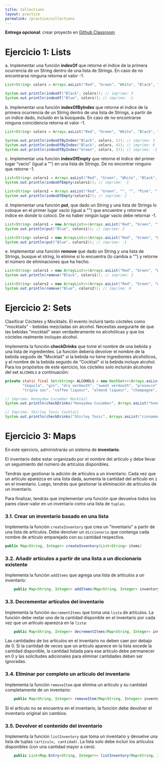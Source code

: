 ```yaml
---
title: Collections
layout: practice
permalink: /practice/collections
---
```


**Entrega opcional**: crear proyecto en [Github Classroom](https://classroom.github.com/a/D8FP7CVi)

# Ejercicio 1: Lists

a. Implementar una función **indexOf** que retorne el índice de la primera ocurrencia de un String dentro de una lista de Strings. En caso
  de no encontrarse ninguna retorna el valor -1.

```java
List<String> colors = Arrays.asList("Red", "Green", "White", "Black", "Pink", "Yellow", "Black");

System.out.println(indexOf("Black", colors)); // imprime: 3
System.out.println(indexOf("Blue", colors)); // imprime: -1
```

b. Implementar una función **indexOfByIndex** que retorne el índice de la primera ocurrencia de un String dentro de una lista de Strings, a partir
  de un índice dado, incluido en la búsqueda. En caso de no encontrarse ninguna coincidencia retorna el valor -1.

```java
List<String> colors = Arrays.asList("Red", "Green", "White", "Black", "Pink", "Yellow", "Black");

System.out.println(indexOfByIndex("Black", colors, 1)); // imprime: 3
System.out.println(indexOfByIndex("Black", colors, 4)); // imprime: 6
System.out.println(indexOfByIndex("Green", colors, 2)); // imprime: -1
```

c. Implementar una función **indexOfEmpty** que retorne el índice del primer lugar “vacío” (igual a "") en una lista de Strings. De no encontrar ninguno que retorne -1.

```java
List<String> colors1 = Arrays.asList("Red", "Green", "White", "Black", "Pink", "Yellow", "Black");
System.out.println(indexOfEmpty(colors1)); // imprime: -1

List<String> colors2 = Arrays.asList("Red", "Green", "", "", "Pink", "", "Black");
System.out.println(indexOfEmpty(colors2)); // imprime: 2
```

d. Implementar una función **put**, que dado un String y una lista de Strings lo coloque en el primer lugar vacío (igual a "") que encuentre y retorne
  el índice en donde lo colocó. De no haber ningún lugar vacío debe retornar -1.

```java
List<String> colors1 = new ArrayList<>(Arrays.asList("Red", "Green", "", "", "Pink", "", "Black"));
System.out.println(put("Blue", colors1)); // imprime: 2

List<String> colors2 = new ArrayList<>(Arrays.asList("Red", "Green", "White", "Black", "Pink", "Yellow", "Black"));
System.out.println(put("Blue", colors2)); // imprime: -1
```

e. Implementar una función **remove** que dado un String y una lista de Strings, busque el string, lo elimine si lo encuentra (lo cambia a "") y
  retorne el número de eliminaciones que ha hecho.


```java
List<String> colors1 = new ArrayList<>(Arrays.asList("Red", "Green", "White", "Black", "Pink", "Yellow", "Black"));
System.out.println(remove("Black", colors1)); // imprime: 2

List<String> colors2 = new ArrayList<>(Arrays.asList("Red", "Green", "White", "Black", "Pink", "Yellow", "Black"));
System.out.println(remove("Blue", colors2)); // imprime: 0
```


# Ejercicio 2: Sets

Clasificar Cócteles y Mocktails.
El evento incluirá tanto cócteles como "mocktails" - bebidas mezcladas sin alcohol.
Necesitas asegurarte de que las bebidas "mocktail" sean verdaderamente no alcohólicas y que los cócteles realmente incluyan alcohol.

Implementa la función **checkDrinks** que tome el nombre de una bebida y una lista de ingredientes.
La función debería devolver el nombre de la bebida seguido de "Mocktail" si la bebida no tiene ingredientes alcohólicos, y el nombre de la bebida seguido de "Cocktail" si la bebida incluye alcohol.
Para los propósitos de este ejercicio, los cócteles solo incluirán alcoholes del set `ALCOHOLS` a continuación:

```java
private static final Set<String> ALCOHOLS = new HashSet<>(Arrays.asList("whiskey", "whisky", "white rum", "dark rum", "bourbon", "rye", "scotch", "vodka",
        "tequila", "gin", "dry vermouth", "sweet vermouth", "prosecco","aperol", "brandy", "mezcal",
        "triple sec", "coffee liqueur", "almond liqueur", "champagne", "orange curacao", "rum"));

// Imprime: Honeydew Cucumber Mocktail
System.out.println(checkDrinks("Honeydew Cucumber", Arrays.asList("honeydew", "coconut water", "mint leaves", "lime juice", "salt", "english cucumber")));

// Imprime: Shirley Tonic Cocktail
System.out.println(checkDrinks("Shirley Tonic", Arrays.asList("cinnamon stick", "scotch", "whole cloves", "ginger", "pomegranate juice", "sugar", "club soda")));
```

# Ejercicio 3: Maps

En este ejercicio, administrarás un sistema de **inventario**.

El inventario debe estar organizado por el nombre del artículo y debe llevar un seguimiento del número de artículos disponibles.

Tendrás que gestionar la adición de artículos a un inventario. Cada vez que un artículo aparezca en una lista dada, aumenta la cantidad del artículo en `1` en el inventario. Luego, tendrás que gestionar la eliminación de artículos de un inventario.

Para finalizar, tendrás que implementar una función que devuelva todos los pares clave-valor en un inventario como una lista de `tuplas`.

### 3.1. Crear un inventario basado en una lista

Implementa la función `createInventory` que crea un "inventario" a partir de una lista de artículos. Debe devolver un `diccionario` que contenga cada nombre de artículo emparejado con su cantidad respectiva.

```java
public Map<String, Integer> createInventory(List<String> items)
```

### 3.2. Añadir artículos a partir de una lista a un diccionario existente

Implementa la función `addItems` que agrega una lista de artículos a un inventario:

```java
    public Map<String, Integer> addItems(Map<String, Integer> inventory, List<String> items) {
```

### 3.3. Decrementar artículos del inventario

Implementa la función `decrementItems` que toma una `lista` de artículos. La función debe restar uno de la cantidad disponible en el inventario por cada vez que un artículo aparezca en la `lista`:

```java
    public Map<String, Integer> decrementItems(Map<String, Integer> inventory, List<String> items) {
```
Las cantidades de los artículos en el inventario no deben caer por debajo de 0. Si la cantidad de veces que un artículo aparece en la lista excede la cantidad disponible, la cantidad listada para ese artículo debe permanecer en 0 y las solicitudes adicionales para eliminar cantidades deben ser ignoradas.


### 3.4. Eliminar por completo un artículo del inventario

Implementa la función `removeItem` que elimina un artículo y su cantidad completamente de un inventario:

```java
    public Map<String, Integer> removeItem(Map<String, Integer> inventory, String item) {
```
Si el artículo no se encuentra en el inventario, la función debe devolver el inventario original sin cambios.

### 3.5. Devolver el contenido del inventario

Implementa la función `listInventory` que toma un inventario y devuelve una lista de tuplas `(artículo, cantidad)`. La lista solo debe incluir los artículos disponibles (con una cantidad mayor a cero):

```java
    public List<Map.Entry<String, Integer>> listInventory(Map<String, Integer> inventory) {
```